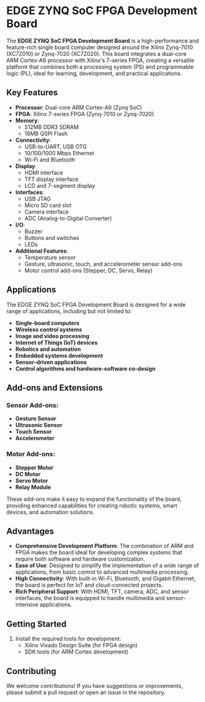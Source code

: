# EDGE ZYNQ SoC FPGA Development Board

The **EDGE ZYNQ SoC FPGA Development Board** is a high-performance and feature-rich single board computer designed around the Xilinx Zynq-7010 (XC7Z010) or Zynq-7020 (XC7Z020). This board integrates a dual-core ARM Cortex-A9 processor with Xilinx's 7-series FPGA, creating a versatile platform that combines both a processing system (PS) and programmable logic (PL), ideal for learning, development, and practical applications.

## Key Features

- **Processor**: Dual-core ARM Cortex-A9 (Zynq SoC)
- **FPGA**: Xilinx 7-series FPGA (Zynq-7010 or Zynq-7020)
- **Memory**: 
  - 512MB DDR3 SDRAM
  - 16MB QSPI Flash
- **Connectivity**:
  - USB-to-UART, USB OTG
  - 10/100/1000 Mbps Ethernet
  - Wi-Fi and Bluetooth
- **Display**:
  - HDMI interface
  - TFT display interface
  - LCD and 7-segment display
- **Interfaces**:
  - USB JTAG
  - Micro SD card slot
  - Camera interface
  - ADC (Analog-to-Digital Converter)
- **I/O**:
  - Buzzer
  - Buttons and switches
  - LEDs
- **Additional Features**:
  - Temperature sensor
  - Gesture, ultrasonic, touch, and accelerometer sensor add-ons
  - Motor control add-ons (Stepper, DC, Servo, Relay)

## Applications

The EDGE ZYNQ SoC FPGA Development Board is designed for a wide range of applications, including but not limited to:

- **Single-board computers**
- **Wireless control systems**
- **Image and video processing**
- **Internet of Things (IoT) devices**
- **Robotics and automation**
- **Embedded systems development**
- **Sensor-driven applications**
- **Control algorithms and hardware-software co-design**

## Add-ons and Extensions

### Sensor Add-ons:
- **Gesture Sensor**
- **Ultrasonic Sensor**
- **Touch Sensor**
- **Accelerometer**

### Motor Add-ons:
- **Stepper Motor**
- **DC Motor**
- **Servo Motor**
- **Relay Module**

These add-ons make it easy to expand the functionality of the board, providing enhanced capabilities for creating robotic systems, smart devices, and automation solutions.

## Advantages

- **Comprehensive Development Platform**: The combination of ARM and FPGA makes the board ideal for developing complex systems that require both software and hardware customization.
- **Ease of Use**: Designed to simplify the implementation of a wide range of applications, from basic control to advanced multimedia processing.
- **High Connectivity**: With built-in Wi-Fi, Bluetooth, and Gigabit Ethernet, the board is perfect for IoT and cloud-connected projects.
- **Rich Peripheral Support**: With HDMI, TFT, camera, ADC, and sensor interfaces, the board is equipped to handle multimedia and sensor-intensive applications.

## Getting Started
   
1. Install the required tools for development:
   - Xilinx Vivado Design Suite (for FPGA design)
   - SDK tools (for ARM Cortex development)

## Contributing

We welcome contributions! If you have suggestions or improvements, please submit a pull request or open an issue in the repository.
